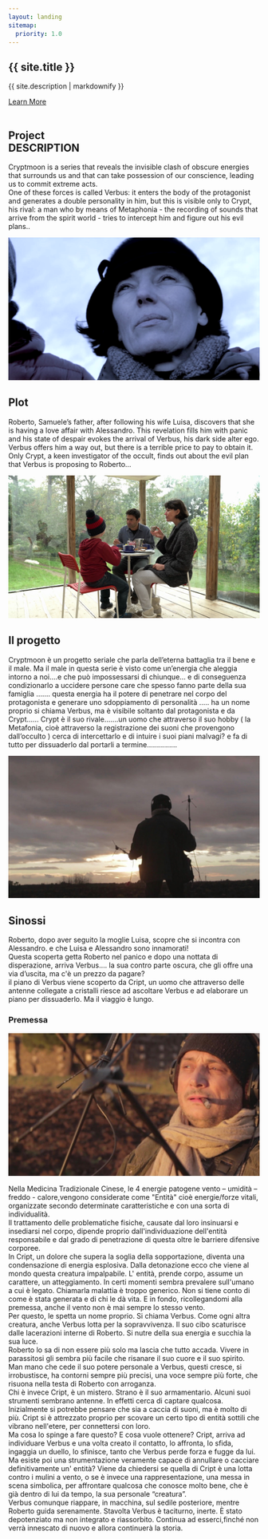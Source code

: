 ```yaml
---
layout: landing
sitemap:
  priority: 1.0
---
```

<!-- Banner 
--> 
<section id="banner">
						<div class="inner">
							<h2>{{ site.title }}</h2>
							<p>{{ site.description | markdownify }}</p>
						</div>
						<a href="#two" class="more scrolly">Learn More</a>
</section>

<!-- Two 
-->
<section  id="two" class="wrapper alt style2"> 
<section class="spotlight">
            <div class="image">
                <img src="images/pic03.jpg" alt="" />
            </div>
            <div class="content">
	           <h2>Project<br /> DESCRIPTION</h2> 
			     <p>Cryptmoon is a series that reveals the invisible clash of obscure energies that surrounds us and that can take possession of our conscience, leading us to commit extreme acts. 
                 <br/>
                 One of these forces is called Verbus: it enters the body of the protagonist and generates a double personality in him, but this is visible only to Crypt, his rival: a man who by means of Metaphonia - the recording of sounds that arrive from the spirit world - tries to intercept him and figure out his evil plans..</p>
            </div>
</section>
<section class="spotlight">
            <div class="image">
                <img src="images/chiara_mancori_04.png" alt="" />
            </div>
        <div class="content">
            <h2>Plot</h2>
            <p>
            Roberto, Samuele’s father, after following his wife Luisa, discovers that she is having a love affair with Alessandro. This revelation fills him with panic and his state of despair evokes the arrival of Verbus, his dark side alter ego. Verbus offers him a way out, but there is a terrible price to pay to obtain it.
            <br/>
            Only Crypt, a keen investigator of the occult, finds out about the evil plan that Verbus is proposing to Roberto…
            </p>
		</div>
		</section>
		<section class="spotlight">
							<div class="image"><img src="images/colazione.png" alt="" /></div><div class="content">
								<h2>Il progetto</h2>
								<p>Cryptmoon è un progetto seriale che parla  dell’eterna battaglia tra il bene e il male. Ma il male in questa serie  è visto come un’energia che aleggia intorno a noi….e che può impossessarsi di chiunque… e di conseguenza condizionarlo  a uccidere persone care che spesso fanno parte della sua famiglia …….  questa energia ha il potere di penetrare nel corpo del protagonista e generare uno sdoppiamento di personalità ….. ha un nome proprio si chiama Verbus, ma è visibile soltanto dal protagonista e da Crypt…… Crypt è il suo rivale…….un  uomo che  attraverso il suo hobby ( la Metafonia, cioè attraverso la registrazione dei suoni che provengono dall’occulto ) cerca di intercettarlo e di intuire i suoi piani malvagi?  e fa di tutto per dissuaderlo dal  portarli a termine……………</p>
							</div>
</section>
<section class="spotlight">
							<div class="image"><img src="images/mario_iaquone_cript_01.jpg" alt="" /></div><div class="content">
								<h2>Sinossi</h2>
								<p>Roberto, dopo aver seguito la moglie Luisa,  scopre che si incontra con  Alessandro. e che Luisa e Alessandro sono innamorati! <br/>
                                Questa scoperta getta Roberto nel panico e dopo una nottata di disperazione, arriva Verbus…. la sua contro parte oscura, che gli offre una via d’uscita, ma c'è un prezzo da pagare?<br/> il piano di Verbus  viene scoperto da Cript, un uomo che attraverso delle antenne collegate a cristalli riesce ad ascoltare Verbus e ad elaborare un piano per dissuaderlo. Ma il viaggio è lungo.</p>
							</div>
</section>

</section>
<!-- Three -->
<section class="wrapper alt style3">
<h3>Premessa</h3>
	<div class="content">		
<p><span class="image left"><img src="images/mario_iaquone_cript_02.jpg" alt="" />
                </span>
            
Nella Medicina Tradizionale Cinese, le 4 energie patogene vento – umidità – freddo - calore,vengono considerate come "Entità" cioè energie/forze vitali, organizzate secondo determinate caratteristiche e con una sorta di individualità.
<br/>
 Il trattamento delle problematiche fisiche, causate dal loro insinuarsi e insediarsi nel corpo, dipende proprio dall'individuazione dell'entità responsabile e dal grado di penetrazione di questa oltre le barriere difensive corporee. 
<br/>
In Cript,  un dolore che supera la soglia della sopportazione, diventa una condensazione di energia esplosiva. Dalla detonazione  ecco che viene al mondo questa creatura impalpabile. L' entità, prende corpo, assume un carattere, un atteggiamento. In certi momenti sembra prevalere sull'umano a cui è legato. 
Chiamarla malattia è troppo generico. Non si tiene conto di come è stata generata e di chi le dà vita. E in fondo, ricollegandomi alla premessa, anche il vento non è mai sempre lo stesso vento.
<br/>
Per questo, le spetta un nome proprio. Si chiama Verbus.
Come ogni altra creatura, anche Verbus lotta per la sopravvivenza. Il suo cibo scaturisce  dalle lacerazioni interne di Roberto. Si nutre della sua energia e succhia la sua luce. 
<br/>
Roberto lo sa di non essere più solo ma lascia che tutto accada. Vivere in parassitosi gli sembra più facile che risanare il suo cuore e il suo spirito. Man mano che cede il suo potere personale a Verbus, questi cresce, si irrobustisce, ha contorni sempre più precisi, una voce sempre più forte, che risuona nella testa di Roberto con arroganza. 
<br/>
Chi è invece Cript, è un mistero. Strano è il suo armamentario. Alcuni suoi strumenti sembrano antenne. In effetti cerca di captare qualcosa. Inizialmente si potrebbe pensare che sia a caccia di suoni, ma è molto di più. Cript si è attrezzato proprio per  scovare  un certo tipo di entità sottili che vibrano nell'etere, per connettersi con loro. 
<br/>
Ma cosa lo spinge a fare questo? E cosa vuole ottenere? 
Cript, arriva ad  individuare Verbus e una volta creato il contatto, lo affronta, lo sfida, ingaggia un duello, lo sfinisce, tanto che Verbus perde forza e fugge da lui.
<br/>
Ma esiste  poi una strumentazione veramente capace di annullare o cacciare definitivamente un' entità? 
Viene da chiedersi se quella di Cript è una lotta contro i mulini a vento, o se è invece una rappresentazione, una messa in scena simbolica, per affrontare qualcosa che  conosce molto bene, che è già dentro di lui da tempo, la sua personale “creatura”. 
<br/>
Verbus comunque riappare, in macchina, sul sedile posteriore, mentre Roberto guida serenamente. Stavolta  Verbus è  taciturno, inerte. È  stato depotenziato ma non integrato e riassorbito. Continua ad esserci,finché non verrà innescato di nuovo e allora continuerà la storia.</p>
</div>
   </section>





